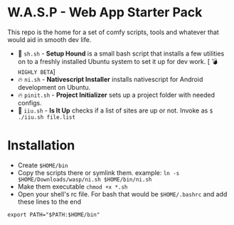 # W.A.S.P - Web App Starter Pack

This repo is the home for a set of comfy scripts, tools and whatever that would aid in smooth dev life.

- :dog: `sh.sh` - **Setup Hound** is a small bash script that installs a few utilities on to a freshly installed Ubuntu system to set it up for dev work. [ :bomb: `HIGHLY BETA`]
- :fire: `ni.sh` - **Nativescript Installer** installs nativescript for Android development on Ubuntu.
- :fire: `pinit.sh` - **Project Initializer** sets up a project folder with needed configs.
- :anger: `iiu.sh` - **Is It Up** checks if a list of sites are up or not. Invoke as `$ ./iiu.sh file.list`

# Installation

- Create `$HOME/bin`
- Copy the scripts there or symlink them. example: `ln -s $HOME/Downloads/wasp/ni.sh $HOME/bin/ni.sh`
- Make them executable `chmod +x *.sh`
- Open your shell's rc file. For bash that would be `$HOME/.bashrc` and add these lines to the end

```
export PATH="$PATH:$HOME/bin"
```

